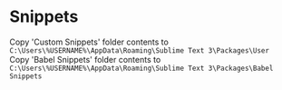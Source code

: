 # Snippets

Copy 'Custom Snippets' folder contents to ```C:\Users\%USERNAME%\AppData\Roaming\Sublime Text 3\Packages\User```
<br>
Copy 'Babel Snippets' folder contents to ```C:\Users\%USERNAME%\AppData\Roaming\Sublime Text 3\Packages\Babel Snippets```
